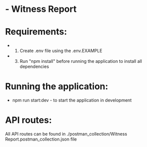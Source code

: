# - Witness Report

# Requirements:

* 1. Create .env file using the .env.EXAMPLE

* 3. Run "npm install" before running the application to install all dependencies


# Running the application:

* npm run start:dev - to start the application in development


# API routes:

All API routes can be found in ./postman_collection/Witness Report.postman_collection.json file